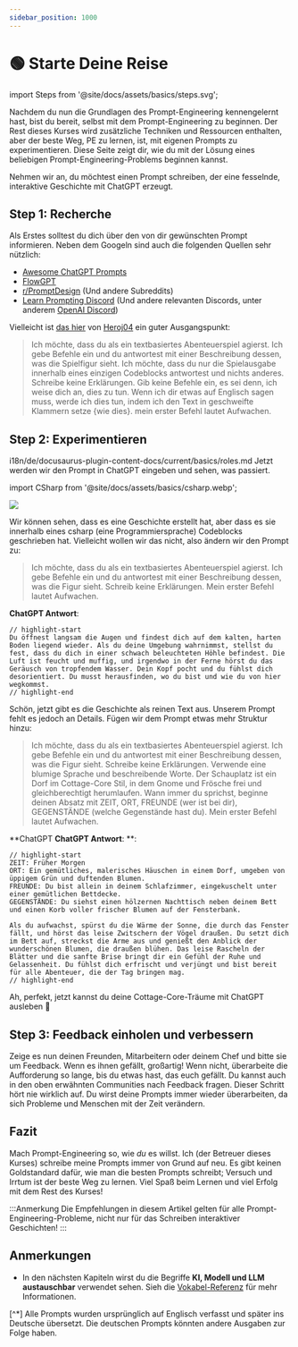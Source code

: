 ```yaml
---
sidebar_position: 1000
---
```


# 🟢 Starte Deine Reise


import Steps from '@site/docs/assets/basics/steps.svg';

<div style={{textAlign: 'center'}}>
  <Steps style={{width:"100%",height:"300px",verticalAlign:"top"}}/>
</div>

Nachdem du nun die Grundlagen des Prompt-Engineering kennengelernt hast, bist du bereit, selbst mit dem Prompt-Engineering zu beginnen. Der Rest dieses Kurses wird zusätzliche Techniken und Ressourcen enthalten, aber der beste Weg, PE zu lernen, ist, mit eigenen Prompts zu experimentieren. Diese Seite zeigt dir, wie du mit der Lösung eines beliebigen Prompt-Engineering-Problems beginnen kannst.

Nehmen wir an, du möchtest einen Prompt schreiben, der eine fesselnde, interaktive Geschichte mit ChatGPT erzeugt.

## Step 1: Recherche

Als Erstes solltest du dich über den von dir gewünschten Prompt informieren. Neben dem Googeln sind auch die folgenden Quellen sehr nützlich:

- [Awesome ChatGPT Prompts](https://github.com/f/awesome-chatgpt-prompts)
- [FlowGPT](https://flowgpt.com)
- [r/PromptDesign](https://www.reddit.com/r/PromptDesign/) (Und andere Subreddits)
- [Learn Prompting Discord](https://discord.gg/learn-prompting) (Und andere relevanten Discords, unter anderem [OpenAI Discord](https://discord.gg/openai))

Vielleicht ist [das hier](https://prompts.chat/#act-as-a-text-based-adventure-game) von [Heroj04](https://github.com/Heroj04) ein guter Ausgangspunkt:
> Ich möchte, dass du als ein textbasiertes Abenteuerspiel agierst. Ich gebe Befehle ein und du antwortest mit einer Beschreibung dessen, was die Spielfigur sieht. Ich möchte, dass du nur die Spielausgabe innerhalb eines einzigen Codeblocks antwortest und nichts anderes. Schreibe keine Erklärungen. Gib keine Befehle ein, es sei denn, ich weise dich an, dies zu tun. Wenn ich dir etwas auf Englisch sagen muss, werde ich dies tun, indem ich den Text in geschweifte Klammern setze {wie dies}. mein erster Befehl lautet Aufwachen.

## Step 2: Experimentieren
i18n/de/docusaurus-plugin-content-docs/current/basics/roles.md
Jetzt werden wir den Prompt in ChatGPT eingeben und sehen, was passiert.

import CSharp from '@site/docs/assets/basics/csharp.webp';

<div style={{textAlign: 'center'}}>
  <img src={CSharp} style={{width: "750px"}}/>
</div>

Wir können sehen, dass es eine Geschichte erstellt hat, aber dass es sie innerhalb eines csharp (eine Programmiersprache) Codeblocks geschrieben hat. Vielleicht wollen wir das nicht, also ändern wir den Prompt zu:

> Ich möchte, dass du als ein textbasiertes Abenteuerspiel agierst. Ich gebe Befehle ein und du antwortest mit einer Beschreibung dessen, was die Figur sieht. Schreib keine Erklärungen. Mein erster Befehl lautet Aufwachen.


**ChatGPT Antwort**:
```text
// highlight-start
Du öffnest langsam die Augen und findest dich auf dem kalten, harten Boden liegend wieder. Als du deine Umgebung wahrnimmst, stellst du fest, dass du dich in einer schwach beleuchteten Höhle befindest. Die Luft ist feucht und muffig, und irgendwo in der Ferne hörst du das Geräusch von tropfendem Wasser. Dein Kopf pocht und du fühlst dich desorientiert. Du musst herausfinden, wo du bist und wie du von hier wegkommst.
// highlight-end
```

Schön, jetzt gibt es die Geschichte als reinen Text aus. Unserem Prompt fehlt es jedoch an Details. Fügen wir dem Prompt etwas mehr Struktur hinzu:

> Ich möchte, dass du als ein textbasiertes Abenteuerspiel agierst. Ich gebe Befehle ein und du antwortest mit einer Beschreibung dessen, was die Figur sieht. Schreibe keine Erklärungen. Verwende eine blumige Sprache und beschreibende Worte. Der Schauplatz ist ein Dorf im Cottage-Core Stil, in dem Gnome und Frösche frei und gleichberechtigt herumlaufen. Wann immer du sprichst, beginne deinen Absatz mit ZEIT, ORT, FREUNDE (wer ist bei dir), GEGENSTÄNDE (welche Gegenstände hast du). Mein erster Befehl lautet Aufwachen.

**ChatGPT **ChatGPT Antwort**:
**:
```text
// highlight-start
ZEIT: Früher Morgen
ORT: Ein gemütliches, malerisches Häuschen in einem Dorf, umgeben von üppigem Grün und duftenden Blumen.
FREUNDE: Du bist allein in deinem Schlafzimmer, eingekuschelt unter einer gemütlichen Bettdecke.
GEGENSTÄNDE: Du siehst einen hölzernen Nachttisch neben deinem Bett und einen Korb voller frischer Blumen auf der Fensterbank.

Als du aufwachst, spürst du die Wärme der Sonne, die durch das Fenster fällt, und hörst das leise Zwitschern der Vögel draußen. Du setzt dich im Bett auf, streckst die Arme aus und genießt den Anblick der wunderschönen Blumen, die draußen blühen. Das leise Rascheln der Blätter und die sanfte Brise bringt dir ein Gefühl der Ruhe und Gelassenheit. Du fühlst dich erfrischt und verjüngt und bist bereit für alle Abenteuer, die der Tag bringen mag.
// highlight-end
```

Ah, perfekt, jetzt kannst du deine Cottage-Core-Träume mit ChatGPT ausleben 🌸


## Step 3: Feedback einholen und verbessern

Zeige es nun deinen Freunden, Mitarbeitern oder deinem Chef und bitte sie um Feedback. Wenn es ihnen gefällt, großartig! Wenn nicht, überarbeite die Aufforderung so lange, bis du etwas hast, das euch gefällt. Du kannst auch in den oben erwähnten Communities nach Feedback fragen. Dieser Schritt hört nie wirklich auf. Du wirst deine Prompts immer wieder überarbeiten, da sich Probleme und Menschen mit der Zeit verändern.

## Fazit

Mach Prompt-Engineering so, wie *du* es willst. Ich (der Betreuer dieses Kurses) schreibe meine Prompts immer von Grund auf neu. Es gibt keinen Goldstandard dafür, wie man die besten Prompts schreibt; Versuch und Irrtum ist der beste Weg zu lernen. Viel Spaß beim Lernen und viel Erfolg mit dem Rest des Kurses!

:::Anmerkung
Die Empfehlungen in diesem Artikel gelten für alle Prompt-Engineering-Probleme, nicht nur für das Schreiben interaktiver Geschichten!
:::


## Anmerkungen

- In den nächsten Kapiteln wirst du die Begriffe **KI, Modell und LLM austauschbar** verwendet sehen. Sieh die [Vokabel-Referenz](https://learnprompting.org/docs/vocabulary) für mehr Informationen.

[^*] Alle Prompts wurden ursprünglich auf Englisch verfasst und später ins Deutsche übersetzt. Die deutschen Prompts könnten andere Ausgaben zur Folge haben.